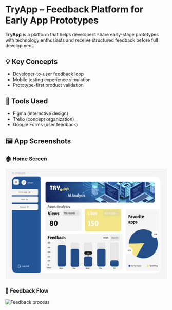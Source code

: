 # TryApp – Feedback Platform for Early App Prototypes

**TryApp** is a platform that helps developers share early-stage prototypes with technology enthusiasts and receive structured feedback before full development.

## 💡 Key Concepts

- Developer-to-user feedback loop
- Mobile testing experience simulation
- Prototype-first product validation

## 📐 Tools Used

- Figma (interactive design)
- Trello (concept organization)
- Google Forms (user feedback)

## 🖼️ App Screenshots

### 🏠 Home Screen
![Home screen](https://github.com/ReemaAlharthy/TryApp-Prototype/blob/48f854c2b6157f38a631a0277e798123ca9e19ea/AI%20analysis.png)

### 📝 Feedback Flow
![Feedback process](images/feedback-flow.png)
